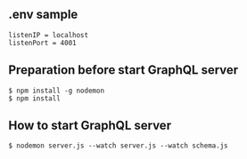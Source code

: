 ## .env sample
```
listenIP = localhost
listenPort = 4001
```

## Preparation before start GraphQL server
```
$ npm install -g nodemon
$ npm install
```

## How to start GraphQL server
```
$ nodemon server.js --watch server.js --watch schema.js
```
